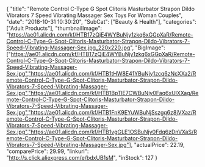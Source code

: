 {
	"title": "Remote Control C-Type G Spot Clitoris Masturbator Strapon Dildo Vibrators 7 Speed Vibrating Massager Sex Toys For Woman Couples",
	"date": "2018-10-31 10:30:20",
	"SubCat": ["Beauty & Health"],
	"categories": ["Adult Products"],
	"thumbnailImage": "https://ae01.alicdn.com/kf/HTB17zQjE4WYBuNjy1zkq6xGGpXaR/Remote-Control-C-Type-G-Spot-Clitoris-Masturbator-Strapon-Dildo-Vibrators-7-Speed-Vibrating-Massager-Sex.jpg_220x220.jpg",
	"BigImage": ["https://ae01.alicdn.com/kf/HTB17zQjE4WYBuNjy1zkq6xGGpXaR/Remote-Control-C-Type-G-Spot-Clitoris-Masturbator-Strapon-Dildo-Vibrators-7-Speed-Vibrating-Massager-Sex.jpg","https://ae01.alicdn.com/kf/HTB1tHW8E41YBuNjy1zcq6zNcXXa2/Remote-Control-C-Type-G-Spot-Clitoris-Masturbator-Strapon-Dildo-Vibrators-7-Speed-Vibrating-Massager-Sex.jpg","https://ae01.alicdn.com/kf/HTB1BpTlE7CWBuNjy0Faq6xUlXXag/Remote-Control-C-Type-G-Spot-Clitoris-Masturbator-Strapon-Dildo-Vibrators-7-Speed-Vibrating-Massager-Sex.jpg","https://ae01.alicdn.com/kf/HTB1FnK9EYuWBuNjSszgq6z8jVXaz/Remote-Control-C-Type-G-Spot-Clitoris-Masturbator-Strapon-Dildo-Vibrators-7-Speed-Vibrating-Massager-Sex.jpg","https://ae01.alicdn.com/kf/HTB1vgGLE1OSBuNjy0Fdq6zDnVXaS/Remote-Control-C-Type-G-Spot-Clitoris-Masturbator-Strapon-Dildo-Vibrators-7-Speed-Vibrating-Massager-Sex.jpg"],
	"actualPrice": 22.19,
	"comparePrice": 29.99,
	"linkurl": "http://s.click.aliexpress.com/e/bdxUB1sM",
	"inStock": 127
}
